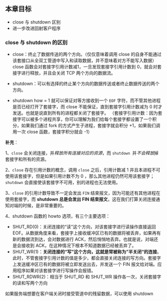 ## 本章目标 
- close 与 shutdown 区别
- 进一步改进回射客户程序

### close 与 shutdown 的区别

- close：终止了数据传送的两个方向。（仅仅意味着调用 close 的自身不能通过该套接口从全双工管道中写入和读取数据，并不意味着对方不能写入数据）
close 函数会对套接字引用计数减1，一旦发现套接字引用计数到 0，就会对套接字进行释放，并且会关闭 TCP 两个方向的数据流。

- shutdown：可以有选择的终止某个方向的数据传送或者终止数据传送的两个方向。
- shutdown how = 1 就可以保证对等方接收到一个 `EOF` 字符，而不管其他进程是否已经打开了套接字，而 close 不能保证，直到套接字引用计数减为 0 时才发送。也就是说直到所有的进程都关闭了套接字。
（套接字引用计数：因为套接字可以被多个进程共享，你可以理解为我们给每个套接字都设置了一个积分，如果我们通过 fork 的方式产生子进程，套接字就会积分 +1，如果我们调用一次 close 函数，套接字积分就会 -1）

**补充**：

1、`close` 会关闭连接，并*释放所有连接对应的资源*，而 `shutdown `并*不会释放*掉套接字和所有的资源。

2、`close` 存在引用计数的概念，调用 `close` 之后，引用计数减 1 并且本进程不可使用该套接字，但是如果引用计数不为 0 ，那么其他进程仍然可用该套接字；`shutdown` 会直接使该套接字不可用，别的进程也无法使用。

3、`close` 的引用计数导致不一定会发出 `FIN` 结束报文，因为可能还有其他进程在使用套接字，而 **shutdown 总是会发出 FIN 结束报文**，这在我们打算关闭连接通知对端的时候，是非常重要的。

4、shutdown 函数的 howto 选项，有三个主要选项：
- SHUT_RD(0)：关闭连接的“读”这个方向，对该套接字进行读操作直接返回 EOF。从数据角度来看，套接字上接收缓冲区已有的数据将被丢弃，如果再有新的数据流到达，会对数据进行 ACK，然后悄悄地丢弃。也就是说，对端还是会接收到 ACK，在这种情况下根本不知道数据已经被丢弃了。
-  SHUT_WR(1)：**关闭连接的“写”这个方向，这就是常被称为”半关闭“的连接**。此时，不管套接字引用计数的值是多少，都会直接关闭连接的写方向。套接字上发送缓冲区已有的数据将被立即发送出去，并发送一个 FIN 报文给对端。应用程序如果对该套接字进行写操作会报错。
- SHUT_RDWR(2)：相当于 SHUT_RD 和 SHUT_WR 操作各一次，关闭套接字的读和写两个方向


如果服务端想要在客户端关闭时接受管道中的残留数据，可以使用 shutdown 
